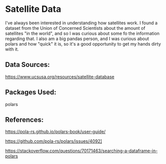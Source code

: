 # Satellite Data

I've always been interested in understanding how satellites work. I found a dataset from the Union of Concerned Scientists about the amount of satellites "in the world", and so I was curious about some fo the information regarding that. I also am a big pandas person, and I was curious about polars and how "quick" it is, so it's a good opportunity to get my hands dirty with it.

## Data Sources:

https://www.ucsusa.org/resources/satellite-database

## Packages Used:

polars

## References:

https://pola-rs.github.io/polars-book/user-guide/

https://github.com/pola-rs/polars/issues/4092]

https://stackoverflow.com/questions/70171463/searching-a-dataframe-in-polars
